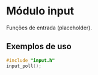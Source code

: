 # Módulo input

Funções de entrada (placeholder).

## Exemplos de uso

```c
#include "input.h"
input_poll();
```
